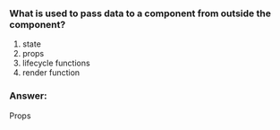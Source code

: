 ### What is used to pass data to a component from outside the component?

1. state
1. props
1. lifecycle functions
1. render function

### Answer:
Props
